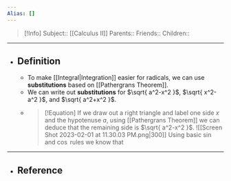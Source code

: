 ```yaml
---
Alias: []
---
```

> [!Info]
> Subject:: [[Calculus II]]
> Parents:: 
> Friends:: 
> Children:: 
---
- ## Definition
	- To make [[Integral|Integration]] easier for radicals, we can use **substitutions** based on [[Pathergrans Theorem]].
	- We can write out **substitutions** for $\sqrt{ a^2-x^2 }$, $\sqrt{ x^2-a^2 }$, and $\sqrt{ a^2+x^2 }$.
	- > [!Equation]
	  > If we draw out a right triangle and label one side $x$ and the hypotenuse $a$, using [[Pathergrans Theorem]] we can deduce that the remaining side is $\sqrt{ a^2-x^2 }$.
	  > ![[Screen Shot 2023-02-01 at 11.30.03 PM.png|300]]
	  > Using basic $\sin$ and $\cos$ rules we know that 
---
- ## Reference